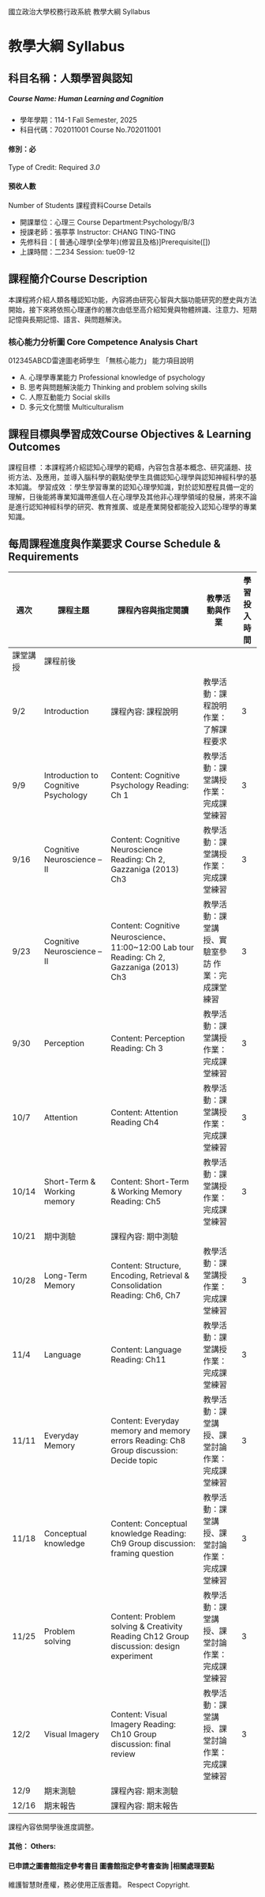 國立政治大學校務行政系統 教學大綱 Syllabus
# 教學大綱 Syllabus
##  科目名稱：人類學習與認知 
#####  Course Name: Human Learning and Cognition
  * 學年學期：114-1 Fall Semester, 2025 
  * 科目代碼：702011001 Course No.702011001
#### 修別：必
Type of Credit: Required 
_3.0_
#### 預收人數
Number of Students
課程資料Course Details
  * 開課單位：心理三 Course Department:Psychology/B/3 
  * 授課老師：張葶葶 Instructor: CHANG TING-TING 
  * 先修科目：[ 普通心理學(全學年)(修習且及格)]Prerequisite([])
  * 上課時間：二234 Session: tue09-12
##  課程簡介Course Description
本課程將介紹人類各種認知功能，內容將由研究心智與大腦功能研究的歷史與方法開始，接下來將依照心理運作的層次由低至高介紹知覺與物體辨識、注意力、短期記憶與長期記憶、語言、與問題解決。
###  核心能力分析圖 Core Competence Analysis Chart
012345ABCD雷達圖老師學生
「無核心能力」 
能力項目說明
  * A. 心理學專業能力 Professional knowledge of psychology
  * B. 思考與問題解決能力 Thinking and problem solving skills
  * C. 人際互動能力 Social skills
  * D. 多元文化關懷 Multiculturalism
##  課程目標與學習成效Course Objectives & Learning Outcomes 
課程目標 ：本課程將介紹認知心理學的範疇，內容包含基本概念、研究議題、技術方法、及應用，並導入腦科學的觀點使學生具備認知心理學與認知神經科學的基本知識。 
學習成效 ：學生學習專業的認知心理學知識，對於認知歷程具備一定的理解，日後能將專業知識帶進個人在心理學及其他非心理學領域的發展，將來不論是進行認知神經科學的研究、教育推廣、或是產業開發都能投入認知心理學的專業知識。
##  每周課程進度與作業要求 Course Schedule & Requirements
週次 |  課程主題 |  課程內容與指定閱讀 |  教學活動與作業 |  學習投入時間  
---|---|---|---|---  
課堂講授 |  課程前後  
9/2 |  Introduction |  課程內容: 課程說明 |  教學活動：課程說明 作業：了解課程要求 |  3 |  6  
9/9 |  Introduction to Cognitive Psychology |  Content: Cognitive Psychology Reading: Ch 1  |  教學活動：課堂講授 作業：完成課堂練習 |  3 |  6  
9/16 |  Cognitive Neuroscience – II |  Content: Cognitive Neuroscience Reading: Ch 2, Gazzaniga (2013) Ch3 |  教學活動：課堂講授 作業：完成課堂練習 |  3 |  6  
9/23 |  Cognitive Neuroscience – II |  Content: Cognitive Neuroscience、11:00~12:00 Lab tour Reading: Ch 2, Gazzaniga (2013) Ch3 |  教學活動：課堂講授、實驗室參訪 作業：完成課堂練習 |  3 |  6  
9/30 |  Perception |  Content: Perception Reading: Ch 3  |  教學活動：課堂講授 作業：完成課堂練習 |  3 |  6  
10/7 |  Attention |  Content: Attention Reading Ch4 |  教學活動：課堂講授 作業：完成課堂練習 |  3 |  6  
10/14 |  Short-Term & Working memory |  Content: Short-Term & Working Memory Reading: Ch5 |  教學活動：課堂講授 作業：完成課堂練習 |  3 |  6  
10/21 |  期中測驗 |  課程內容: 期中測驗 |  |  |   
10/28 |  Long-Term Memory |  Content: Structure, Encoding, Retrieval & Consolidation Reading: Ch6, Ch7 |  教學活動：課堂講授 作業：完成課堂練習 |  3 |  6  
11/4 |  Language |  Content: Language Reading: Ch11 |  教學活動：課堂講授 作業：完成課堂練習 |  3 |  6  
11/11 |  Everyday Memory  |  Content: Everyday memory and memory errors Reading: Ch8 Group discussion: Decide topic |  教學活動：課堂講授、課堂討論 作業：完成課堂練習 |  3 |  6  
11/18 |  Conceptual knowledge |  Content: Conceptual knowledge Reading: Ch9 Group discussion: framing question |  教學活動：課堂講授、課堂討論 作業：完成課堂練習 |  3 |  6  
11/25 |  Problem solving |  Content: Problem solving & Creativity  Reading Ch12 Group discussion: design experiment |  教學活動：課堂講授、課堂討論 作業：完成課堂練習 |  3 |  6  
12/2 |  Visual Imagery |  Content: Visual Imagery Reading: Ch10 Group discussion: final review |  教學活動：課堂講授、課堂討論 作業：完成課堂練習 |  3 |  6  
12/9 |  期末測驗 |  課程內容: 期末測驗 |  |  |  9  
12/16 |  期末報告 |  課程內容: 期末報告 |  |  |  9  
課程內容依開學後進度調整。
####  其他： Others:
####  已申請之圖書館指定參考書目  圖書館指定參考書查詢 |相關處理要點
維護智慧財產權，務必使用正版書籍。 Respect Copyright.